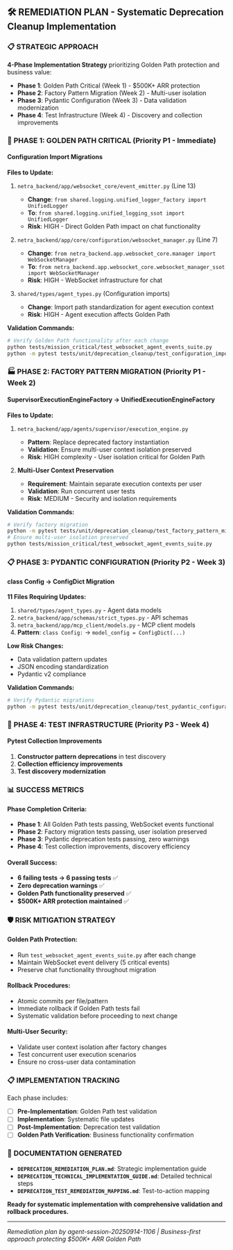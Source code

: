 ## 🛠️ **REMEDIATION PLAN - Systematic Deprecation Cleanup Implementation**

### 📋 **STRATEGIC APPROACH**

**4-Phase Implementation Strategy** prioritizing Golden Path protection and business value:

- **Phase 1**: Golden Path Critical (Week 1) - $500K+ ARR protection
- **Phase 2**: Factory Pattern Migration (Week 2) - Multi-user isolation
- **Phase 3**: Pydantic Configuration (Week 3) - Data validation modernization
- **Phase 4**: Test Infrastructure (Week 4) - Discovery and collection improvements

### 🎯 **PHASE 1: GOLDEN PATH CRITICAL** (Priority P1 - Immediate)

#### **Configuration Import Migrations**
**Files to Update:**
1. `netra_backend/app/websocket_core/event_emitter.py` (Line 13)
   - **Change**: `from shared.logging.unified_logger_factory import UnifiedLogger`
   - **To**: `from shared.logging.unified_logging_ssot import UnifiedLogger`
   - **Risk**: HIGH - Direct Golden Path impact on chat functionality

2. `netra_backend/app/core/configuration/websocket_manager.py` (Line 7)
   - **Change**: `from netra_backend.app.websocket_core.manager import WebSocketManager`
   - **To**: `from netra_backend.app.websocket_core.websocket_manager_ssot import WebSocketManager`
   - **Risk**: HIGH - WebSocket infrastructure for chat

3. `shared/types/agent_types.py` (Configuration imports)
   - **Change**: Import path standardization for agent execution context
   - **Risk**: HIGH - Agent execution affects Golden Path

**Validation Commands:**
```bash
# Verify Golden Path functionality after each change
python tests/mission_critical/test_websocket_agent_events_suite.py
python -m pytest tests/unit/deprecation_cleanup/test_configuration_import_deprecation.py -v
```

### 🏭 **PHASE 2: FACTORY PATTERN MIGRATION** (Priority P1 - Week 2)

#### **SupervisorExecutionEngineFactory → UnifiedExecutionEngineFactory**
**Files to Update:**
1. `netra_backend/app/agents/supervisor/execution_engine.py`
   - **Pattern**: Replace deprecated factory instantiation
   - **Validation**: Ensure multi-user context isolation preserved
   - **Risk**: HIGH complexity - User isolation critical for Golden Path

2. **Multi-User Context Preservation**
   - **Requirement**: Maintain separate execution contexts per user
   - **Validation**: Run concurrent user tests
   - **Risk**: MEDIUM - Security and isolation requirements

**Validation Commands:**
```bash
# Verify factory migration
python -m pytest tests/unit/deprecation_cleanup/test_factory_pattern_migration_deprecation.py -v
# Ensure multi-user isolation preserved
python tests/mission_critical/test_websocket_agent_events_suite.py
```

### 📋 **PHASE 3: PYDANTIC CONFIGURATION** (Priority P2 - Week 3)

#### **class Config → ConfigDict Migration**
**11 Files Requiring Updates:**
1. `shared/types/agent_types.py` - Agent data models
2. `netra_backend/app/schemas/strict_types.py` - API schemas
3. `netra_backend/app/mcp_client/models.py` - MCP client models
4. **Pattern**: `class Config:` → `model_config = ConfigDict(...)`

**Low Risk Changes:**
- Data validation pattern updates
- JSON encoding standardization
- Pydantic v2 compliance

**Validation Commands:**
```bash
# Verify Pydantic migrations
python -m pytest tests/unit/deprecation_cleanup/test_pydantic_configuration_deprecation.py -v
```

### 🧪 **PHASE 4: TEST INFRASTRUCTURE** (Priority P3 - Week 4)

#### **Pytest Collection Improvements**
1. **Constructor pattern deprecations** in test discovery
2. **Collection efficiency improvements**
3. **Test discovery modernization**

### 📊 **SUCCESS METRICS**

#### **Phase Completion Criteria:**
- **Phase 1**: All Golden Path tests passing, WebSocket events functional
- **Phase 2**: Factory migration tests passing, user isolation preserved
- **Phase 3**: Pydantic deprecation tests passing, zero warnings
- **Phase 4**: Test collection improvements, discovery efficiency

#### **Overall Success:**
- **6 failing tests → 6 passing tests** ✅
- **Zero deprecation warnings** ✅
- **Golden Path functionality preserved** ✅
- **$500K+ ARR protection maintained** ✅

### 🛡️ **RISK MITIGATION STRATEGY**

#### **Golden Path Protection:**
- Run `test_websocket_agent_events_suite.py` after each change
- Maintain WebSocket event delivery (5 critical events)
- Preserve chat functionality throughout migration

#### **Rollback Procedures:**
- Atomic commits per file/pattern
- Immediate rollback if Golden Path tests fail
- Systematic validation before proceeding to next change

#### **Multi-User Security:**
- Validate user context isolation after factory changes
- Test concurrent user execution scenarios
- Ensure no cross-user data contamination

### 📋 **IMPLEMENTATION TRACKING**

Each phase includes:
- [ ] **Pre-Implementation**: Golden Path test validation
- [ ] **Implementation**: Systematic file updates
- [ ] **Post-Implementation**: Deprecation test validation
- [ ] **Golden Path Verification**: Business functionality confirmation

### 📄 **DOCUMENTATION GENERATED**

- **`DEPRECATION_REMEDIATION_PLAN.md`**: Strategic implementation guide
- **`DEPRECATION_TECHNICAL_IMPLEMENTATION_GUIDE.md`**: Detailed technical steps
- **`DEPRECATION_TEST_REMEDIATION_MAPPING.md`**: Test-to-action mapping

**Ready for systematic implementation with comprehensive validation and rollback procedures.**

---
*Remediation plan by agent-session-20250914-1106 | Business-first approach protecting $500K+ ARR Golden Path*
